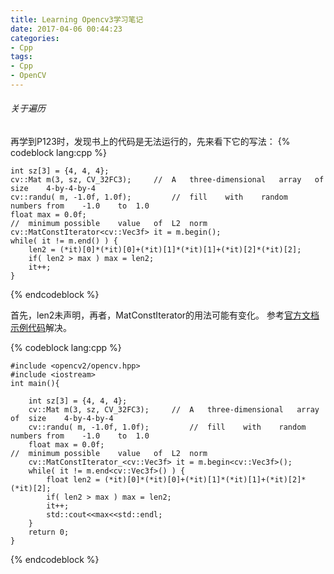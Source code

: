 ```yaml
---
title: Learning Opencv3学习笔记
date: 2017-04-06 00:44:23
categories:
- Cpp
tags:
- Cpp
- OpenCV
---
```


###### 关于遍历
再学到P123时，发现书上的代码是无法运行的，先来看下它的写法：
{% codeblock lang:cpp %}

    int sz[3] = {4, 4, 4};
    cv::Mat	m(3, sz, CV_32FC3);		//	A	three-dimensional	array	of	size	4-by-4-by-4
    cv::randu( m, -1.0f, 1.0f);			//	fill	with	random	numbers	from	-1.0	to	1.0
    float max = 0.0f;														//	minimum	possible	value	of	L2	norm
    cv::MatConstIterator<cv::Vec3f> it = m.begin();
    while( it != m.end() ) {
        len2 = (*it)[0]*(*it)[0]+(*it)[1]*(*it)[1]+(*it)[2]*(*it)[2];
        if( len2 > max ) max = len2;
        it++;
    }

{% endcodeblock %}

首先，len2未声明，再者，MatConstIterator的用法可能有变化。
参考[官方文档示例代码](http://docs.opencv.org/trunk/d5/dd2/classcv_1_1NAryMatIterator.html)解决。

{% codeblock lang:cpp %}

    #include <opencv2/opencv.hpp>
    #include <iostream>
    int main(){

        int sz[3] = {4, 4, 4};
        cv::Mat	m(3, sz, CV_32FC3);		//	A	three-dimensional	array	of	size	4-by-4-by-4
        cv::randu( m, -1.0f, 1.0f);			//	fill	with	random	numbers	from	-1.0	to	1.0
        float max = 0.0f;														//	minimum	possible	value	of	L2	norm
        cv::MatConstIterator_<cv::Vec3f> it = m.begin<cv::Vec3f>();
        while( it != m.end<cv::Vec3f>() ) {
            float len2 = (*it)[0]*(*it)[0]+(*it)[1]*(*it)[1]+(*it)[2]*(*it)[2];
            if( len2 > max ) max = len2;
            it++;
            std::cout<<max<<std::endl;
        }
        return 0;
    }


{% endcodeblock %}





